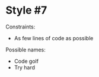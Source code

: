 Style #7
==============================

Constraints:

- As few lines of code as possible

Possible names:

- Code golf
- Try hard
